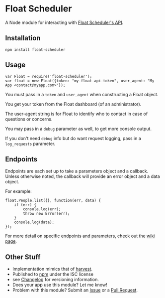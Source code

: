 # Float Scheduler

A Node module for interacting with [Float Scheduler's API](https://github.com/floatschedule/api).

## Installation

    npm install float-scheduler
    
## Usage

    var Float = require('float-scheduler');
    var float = new Float({token: "my-float-api-token", user_agent: "My App <contact@myapp.com>"});

You must pass in a `token` and `user_agent` when constructing a Float object.

You get your token from the Float dashboard (of an administrator).

The user-agent string is for Float to identify who to contact in case of questions or concerns.

You may pass in a `debug` parameter as well, to get more console output.

If you don't need `debug` info but do want request logging, pass in a `log_requests` parameter.

## Endpoints

Endpoints are each set up to take a parameters object and a callback. Unless otherwise noted, the callback will provide an error object and a data object.

For example:

    float.People.list({}, function(err, data) {
        if (err) {
            console.log(err);
            throw new Error(err);
        }
        console.log(data);
    });

For more detail on specific endpoints and parameters, check out the [wiki page](https://github.com/spilliams/node-float/wiki/Endpoints).

## Other Stuff

- Implementation mimics that of [harvest](https://github.com/log0ymxm/node-harvest).
- Published to [npm](https://www.npmjs.com/package/float-scheduler) under the ISC license
- see [Changelog](https://github.com/spilliams/node-float/wiki/Changelog) for versioning information.
- Does your app use this module? Let me know!
- Problem with this module? Submit an [Issue](https://github.com/spilliams/node-float/issues) or a [Pull Request](https://github.com/spilliams/node-float/pulls).
